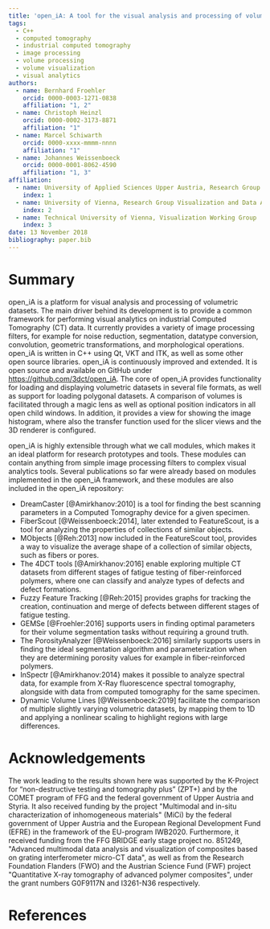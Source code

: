```yaml
---
title: 'open_iA: A tool for the visual analysis and processing of volumetric datasets, with a focus on industrial computed tomography.'
tags:
  - C++
  - computed tomography
  - industrial computed tomography
  - image processing
  - volume processing
  - volume visualization
  - visual analytics
authors:
  - name: Bernhard Froehler
    orcid: 0000-0003-1271-0838
    affiliation: "1, 2"
  - name: Christoph Heinzl
    orcid: 0000-0002-3173-8871
    affiliation: "1"
  - name: Marcel Schiwarth
    orcid: 0000-xxxx-mmmm-nnnn
    affiliation: "1"
  - name: Johannes Weissenboeck
    orcid: 0000-0001-8062-4590
    affiliation: "1, 3"
affiliation:
  - name: University of Applied Sciences Upper Austria, Research Group Computed Tomography
    index: 1
  - name: University of Vienna, Research Group Visualization and Data Analysis
    index: 2
  - name: Technical University of Vienna, Visualization Working Group
    index: 3
date: 13 November 2018
bibliography: paper.bib
---
```

# Summary 
open_iA is a platform for visual analysis and processing of volumetric datasets. The main driver behind its development is to provide a common framework for performing visual analytics on industrial Computed Tomography (CT) data. It currently provides a variety of image processing filters, for example for noise reduction, segmentation, datatype conversion, convolution, geometric transformations, and morphological operations. open_iA is written in C++ using Qt, VKT and ITK, as well as some other open source libraries. open_iA is continuously improved and extended. It is open source and available on GitHub under https://github.com/3dct/open_iA.
The core of open_iA provides functionality for loading and displaying volumetric datasets in several file formats, as well as support for loading polygonal datasets. A comparison of volumes is facilitated through a magic lens as well as optional position indicators in all open child windows. In addition, it provides a view for showing the image histogram, where also the transfer function used for the slicer views and the 3D renderer is configured.

open_iA is highly extensible through what we call modules, which makes it an ideal platform for research prototypes and tools. These modules can contain anything from simple image processing filters to complex visual analytics tools.  Several publications so far were already based on modules implemented in the open_iA framework, and these modules are also included in the open_iA repository:

- DreamCaster [@Amirkhanov:2010] is a tool for finding the best scanning parameters in a Computed Tomography device for a given specimen.
- FiberScout [@Weissenboeck:2014], later extended to FeatureScout, is a tool for analyzing the properties of collections of similar objects.
- MObjects [@Reh:2013] now included in the FeatureScout tool, provides a way to visualize the average shape of a collection of similar objects, such as fibers or pores.
- The 4DCT tools [@Amirkhanov:2016] enable exploring multiple CT datasets from different stages of fatigue testing of fiber-reinforced polymers, where one can classify and analyze types of defects and defect formations.
- Fuzzy Feature Tracking [@Reh:2015] provides graphs for tracking the creation, continuation and merge of defects between different stages of fatigue testing.
- GEMSe [@Froehler:2016] supports users in finding optimal parameters for their volume segmentation tasks without requiring a ground truth.
- The PorosityAnalyzer [@Weissenboeck:2016] similarly supports users in finding the ideal segmentation algorithm and parameterization when they are determining porosity values for example in fiber-reinforced polymers.
- InSpectr [@Amirkhanov:2014} makes it possible to analyze spectral data, for example from X-Ray fluorescence spectral tomography, alongside with data from computed tomography for the same specimen.
- Dynamic Volume Lines [@Weissenboeck:2019] facilitate the comparison of multiple slightly varying volumetric datasets, by mapping them to 1D and applying a nonlinear scaling to highlight regions with large differences.

# Acknowledgements

The work leading to the results shown here was supported by the K-Project for “non-destructive testing and tomography plus” (ZPT+) and by the COMET program of FFG and the federal government of Upper Austria and Styria. It also received funding by the project "Multimodal and in-situ characterization of inhomogeneous materials" (MiCi) by the federal government of Upper Austria and the European Regional Development Fund (EFRE) in the framework of the EU-program IWB2020. Furthermore, it received funding from the FFG BRIDGE early stage project no. 851249, "Advanced multimodal data analysis and visualization of composites based on grating interferometer micro-CT data", as well as from the Research Foundation Flanders (FWO) and the Austrian Science Fund (FWF) project "Quantitative X-ray tomography of advanced polymer composites", under the grant numbers G0F9117N and I3261-N36 respectively.

# References